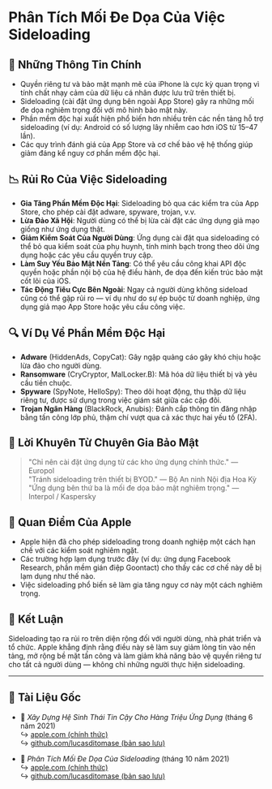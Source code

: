 # Phân Tích Mối Đe Dọa Của Việc Sideloading  

## 📌 Những Thông Tin Chính  

- Quyền riêng tư và bảo mật mạnh mẽ của iPhone là cực kỳ quan trọng vì tính chất nhạy cảm của dữ liệu cá nhân được lưu trữ trên thiết bị.  
- Sideloading (cài đặt ứng dụng bên ngoài App Store) gây ra những mối đe dọa nghiêm trọng đối với mô hình bảo mật này.  
- Phần mềm độc hại xuất hiện phổ biến hơn nhiều trên các nền tảng hỗ trợ sideloading (ví dụ: Android có số lượng lây nhiễm cao hơn iOS từ 15–47 lần).  
- Các quy trình đánh giá của App Store và cơ chế bảo vệ hệ thống giúp giảm đáng kể nguy cơ phần mềm độc hại.  

## 📉 Rủi Ro Của Việc Sideloading  

- **Gia Tăng Phần Mềm Độc Hại**: Sideloading bỏ qua các kiểm tra của App Store, cho phép cài đặt adware, spyware, trojan, v.v.  
- **Lừa Đảo Xã Hội**: Người dùng có thể bị lừa cài đặt các ứng dụng giả mạo giống như ứng dụng thật.  
- **Giảm Kiểm Soát Của Người Dùng**: Ứng dụng cài đặt qua sideloading có thể bỏ qua kiểm soát của phụ huynh, tính minh bạch trong theo dõi ứng dụng hoặc các yêu cầu quyền truy cập.  
- **Làm Suy Yếu Bảo Mật Nền Tảng**: Có thể yêu cầu công khai API độc quyền hoặc phần nội bộ của hệ điều hành, đe dọa đến kiến trúc bảo mật cốt lõi của iOS.  
- **Tác Động Tiêu Cực Bên Ngoài**: Ngay cả người dùng không sideload cũng có thể gặp rủi ro — ví dụ như do sự ép buộc từ doanh nghiệp, ứng dụng giả mạo App Store hoặc yêu cầu công việc.  

## 🔍 Ví Dụ Về Phần Mềm Độc Hại  

- **Adware** (HiddenAds, CopyCat): Gây ngập quảng cáo gây khó chịu hoặc lừa đảo cho người dùng.  
- **Ransomware** (CryCryptor, MalLocker.B): Mã hóa dữ liệu thiết bị và yêu cầu tiền chuộc.  
- **Spyware** (SpyNote, HelloSpy): Theo dõi hoạt động, thu thập dữ liệu riêng tư, được sử dụng trong việc giám sát giữa các cặp đôi.  
- **Trojan Ngân Hàng** (BlackRock, Anubis): Đánh cắp thông tin đăng nhập bằng tấn công lớp phủ, thậm chí vượt qua cả xác thực hai yếu tố (2FA).  

## 🧠 Lời Khuyên Từ Chuyên Gia Bảo Mật  

> "Chỉ nên cài đặt ứng dụng từ các kho ứng dụng chính thức." — Europol  
> "Tránh sideloading trên thiết bị BYOD." — Bộ An ninh Nội địa Hoa Kỳ  
> "Ứng dụng bên thứ ba là mối đe dọa bảo mật nghiêm trọng." — Interpol / Kaspersky  

## 🚫 Quan Điểm Của Apple  

- Apple hiện đã cho phép sideloading trong doanh nghiệp một cách hạn chế với các kiểm soát nghiêm ngặt.  
- Các trường hợp lạm dụng trước đây (ví dụ: ứng dụng Facebook Research, phần mềm gián điệp Goontact) cho thấy các cơ chế này dễ bị lạm dụng như thế nào.  
- Việc sideloading phổ biến sẽ làm gia tăng nguy cơ này một cách nghiêm trọng.  

## 📎 Kết Luận  

Sideloading tạo ra rủi ro trên diện rộng đối với người dùng, nhà phát triển và tổ chức. Apple khẳng định rằng điều này sẽ làm suy giảm lòng tin vào nền tảng, mở rộng bề mặt tấn công và làm giảm khả năng bảo vệ quyền riêng tư cho tất cả người dùng — không chỉ những người thực hiện sideloading.  

---  

## 📄 Tài Liệu Gốc  

- 🧷 *Xây Dựng Hệ Sinh Thái Tin Cậy Cho Hàng Triệu Ứng Dụng* (tháng 6 năm 2021)  
  ↪️ [apple.com (chính thức)](https://www.apple.com/privacy/docs/Building_a_Trusted_Ecosystem_for_Millions_of_Apps.pdf)  
  ↪️ [github.com/lucasditomase (bản sao lưu)](https://github.com/lucasditomase/app-restrictions/blob/main/summary.pdf)  

- 🧷 *Phân Tích Mối Đe Dọa Của Sideloading* (tháng 10 năm 2021)  
  ↪️ [apple.com (chính thức)](https://www.apple.com/privacy/docs/Building_a_Trusted_Ecosystem_for_Millions_of_Apps_A_Threat_Analysis_of_Sideloading.pdf)  
  ↪️ [github.com/lucasditomase (bản sao lưu)](https://github.com/lucasditomase/app-restrictions/blob/main/threat-analysis.pdf)  
